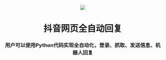 <p align="center"><img src="(https://github.com/user-attachments/assets/e22c25ec-7573-4047-9be0-4729cbd5931f)"></p>

<h1 align="center">抖音网页全自动回复</h1>

<h3 align="center">用户可以使用Python代码实现全自动化，登录、抓取、发送信息、机器人回复

